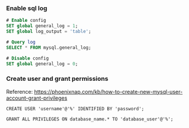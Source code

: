 ### Enable sql log
```SQL
# Enable config
SET global general_log = 1;
SET global log_output = 'table';

# Query log
SELECT * FROM mysql.general_log;

# Disable config
SET global general_log = 0;

```

### Create user and grant permissions

Reference: https://phoenixnap.com/kb/how-to-create-new-mysql-user-account-grant-privileges

```
CREATE USER 'username'@'%' IDENTIFIED BY 'password';

GRANT ALL PRIVILEGES ON database_name.* TO 'database_user'@'%';
```